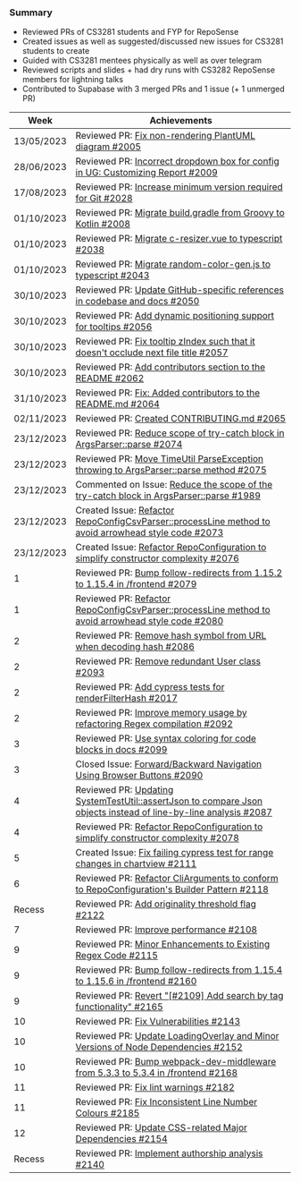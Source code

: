 ### Summary

- Reviewed PRs of CS3281 students and FYP for RepoSense
- Created issues as well as suggested/discussed new issues for CS3281 students to create
- Guided with CS3281 mentees physically as well as over telegram
- Reviewed scripts and slides + had dry runs with CS3282 RepoSense members for lightning talks
- Contributed to Supabase with 3 merged PRs and 1 issue (+ 1 unmerged PR)

| Week       | Achievements                                                                                                                                                        |
| ---------- | ------------------------------------------------------------------------------------------------------------------------------------------------------------------- |
| 13/05/2023 | Reviewed PR: [Fix non-rendering PlantUML diagram #2005](https://github.com/reposense/RepoSense/pull/2005)                                                           |
| 28/06/2023 | Reviewed PR: [Incorrect dropdown box for config in UG: Customizing Report #2009](https://github.com/reposense/RepoSense/pull/2009)                                  |
| 17/08/2023 | Reviewed PR: [Increase minimum version required for Git #2028](https://github.com/reposense/RepoSense/pull/2028)                                                    |
| 01/10/2023 | Reviewed PR: [Migrate build.gradle from Groovy to Kotlin #2008](https://github.com/reposense/RepoSense/pull/2008)                                                   |
| 01/10/2023 | Reviewed PR: [Migrate c-resizer.vue to typescript #2038](https://github.com/reposense/RepoSense/pull/2038)                                                          |
| 01/10/2023 | Reviewed PR: [Migrate random-color-gen.js to typescript #2043](https://github.com/reposense/RepoSense/pull/2043)                                                    |
| 30/10/2023 | Reviewed PR: [Update GitHub-specific references in codebase and docs #2050](https://github.com/reposense/RepoSense/pull/2050)                                       |
| 30/10/2023 | Reviewed PR: [Add dynamic positioning support for tooltips #2056](https://github.com/reposense/RepoSense/pull/2056)                                                 |
| 30/10/2023 | Reviewed PR: [Fix tooltip zIndex such that it doesn't occlude next file title #2057](https://github.com/reposense/RepoSense/pull/2057)                              |
| 30/10/2023 | Reviewed PR: [Add contributors section to the README #2062](https://github.com/reposense/RepoSense/pull/2062)                                                       |
| 31/10/2023 | Reviewed PR: [Fix: Added contributors to the README.md #2064](https://github.com/reposense/RepoSense/pull/2064)                                                     |
| 02/11/2023 | Reviewed PR: [Created CONTRIBUTING.md #2065](https://github.com/reposense/RepoSense/pull/2065)                                                                      |
| 23/12/2023 | Reviewed PR: [Reduce scope of try-catch block in ArgsParser::parse #2074](https://github.com/reposense/RepoSense/pull/2074)                                         |
| 23/12/2023 | Reviewed PR: [Move TimeUtil ParseException throwing to ArgsParser::parse method #2075](https://github.com/reposense/RepoSense/pull/2075)                            |
| 23/12/2023 | Commented on Issue: [Reduce the scope of the try-catch block in ArgsParser::parse #1989](https://github.com/reposense/RepoSense/issues/1989)                        |
| 23/12/2023 | Created Issue: [Refactor RepoConfigCsvParser::processLine method to avoid arrowhead style code #2073](https://github.com/reposense/RepoSense/issues/2073)           |
| 23/12/2023 | Created Issue: [Refactor RepoConfiguration to simplify constructor complexity #2076](https://github.com/reposense/RepoSense/issues/2076)                            |
| 1          | Reviewed PR: [Bump follow-redirects from 1.15.2 to 1.15.4 in /frontend #2079](https://github.com/reposense/RepoSense/pull/2079)                                     |
| 1          | Reviewed PR: [Refactor RepoConfigCsvParser::processLine method to avoid arrowhead style code #2080](https://github.com/reposense/RepoSense/pull/2080)               |
| 2          | Reviewed PR: [Remove hash symbol from URL when decoding hash #2086](https://github.com/reposense/RepoSense/pull/2086)                                               |
| 2          | Reviewed PR: [Remove redundant User class #2093](https://github.com/reposense/RepoSense/pull/2093)                                                                  |
| 2          | Reviewed PR: [Add cypress tests for renderFilterHash #2017](https://github.com/reposense/RepoSense/pull/2017)                                                       |
| 2          | Reviewed PR: [Improve memory usage by refactoring Regex compilation #2092](https://github.com/reposense/RepoSense/pull/2092)                                        |
| 3          | Reviewed PR: [Use syntax coloring for code blocks in docs #2099](https://github.com/reposense/RepoSense/pull/2099)                                                  |
| 3          | Closed Issue: [Forward/Backward Navigation Using Browser Buttons #2090](https://github.com/reposense/RepoSense/issues/2090)                                         |
| 4          | Reviewed PR: [Updating SystemTestUtil::assertJson to compare Json objects instead of line-by-line analysis #2087](https://github.com/reposense/RepoSense/pull/2087) |
| 4          | Reviewed PR: [Refactor RepoConfiguration to simplify constructor complexity #2078](https://github.com/reposense/RepoSense/pull/2078)                                |
| 5          | Created Issue: [Fix failing cypress test for range changes in chartview #2111](https://github.com/reposense/RepoSense/issues/2111)                                  |
| 6          | Reviewed PR: [Refactor CliArguments to conform to RepoConfiguration's Builder Pattern #2118](https://github.com/reposense/RepoSense/pull/2118)                      |
| Recess     | Reviewed PR: [Add originality threshold flag #2122](https://github.com/reposense/RepoSense/pull/2122)                                                               |
| 7          | Reviewed PR: [Improve performance #2108](https://github.com/reposense/RepoSense/pull/2108)                                                                          |
| 9          | Reviewed PR: [Minor Enhancements to Existing Regex Code #2115](https://github.com/reposense/RepoSense/pull/2115)                                                    |
| 9          | Reviewed PR: [Bump follow-redirects from 1.15.4 to 1.15.6 in /frontend #2160](https://github.com/reposense/RepoSense/pull/2160)                                     |
| 9          | Reviewed PR: [Revert "[#2109] Add search by tag functionality" #2165](https://github.com/reposense/RepoSense/pull/2165)                                             |
| 10         | Reviewed PR: [Fix Vulnerabilities #2143](https://github.com/reposense/RepoSense/pull/2143)                                                                          |
| 10         | Reviewed PR: [Update LoadingOverlay and Minor Versions of Node Dependencies #2152](https://github.com/reposense/RepoSense/pull/2152)                                |
| 10         | Reviewed PR: [Bump webpack-dev-middleware from 5.3.3 to 5.3.4 in /frontend #2168](https://github.com/reposense/RepoSense/pull/2168)                                 |
| 11         | Reviewed PR: [Fix lint warnings #2182](https://github.com/reposense/RepoSense/pull/2182)                                                                            |
| 11         | Reviewed PR: [Fix Inconsistent Line Number Colours #2185](https://github.com/reposense/RepoSense/pull/2185)                                                         |
| 12         | Reviewed PR: [Update CSS-related Major Dependencies #2154](https://github.com/reposense/RepoSense/pull/2154)                                                        |
| Recess     | Reviewed PR: [Implement authorship analysis #2140](https://github.com/reposense/RepoSense/pull/2140)                                                                |
